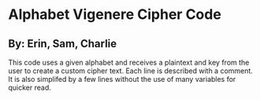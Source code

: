 # Alphabet Vigenere Cipher Code
## By: Erin, Sam, Charlie
This code uses a given alphabet and receives a plaintext and key from the user to create a custom cipher text. Each line is described with a comment. It is also simplifed by a few lines without the use of many variables for quicker read.
